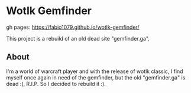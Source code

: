 # Wotlk Gemfinder

gh pages: https://fabio1079.github.io/wotlk-gemfinder/

This project is a rebuild of an old dead site "gemfinder.ga".

##  About
I'm a world of warcraft player and with the release of wotlk classic, I find myself once again in need of the gemfinder, but the old "gemfinder.ga" is dead :(, R.I.P. So I decided to rebuild it :).

